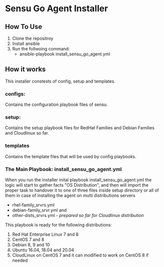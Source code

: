 # **Sensu Go Agent Installer**

## **How To Use**
1. Clone the repositroy
2. Install ansible
3. Run the follwoing command:
	* ansible-playbook install_sensu_go_agent.yml

## **How it works**
This installer constests of config, setup and templates.
### configs:
  Contains the configuration playbook files of sensu.
### setup:
  Contains the setup playbook files for RedHat Families and Debian Families and Cloudlinux so far.
### templates
  Contains the template files that will be used by config playbooks.
### The Main Playbook: install_sensu_go_agent.yml
When you run the installer inital playbook install_sensu_go_agent.yml the logic will start to gather facts "OS Distribution", and then will import the proper task to handover it to one of three files inside setup directory or all of them in case of installing the agent on multi distributions servers
  * rhel-family_srvrs.yml
  * debian-family_srvr.yml
  and
  * other-dists_srvrs.yml - *prepared so far for Cloudlinux distribution*

This playbook is ready for the following distributions:
1. Red Hat Enterprise Linux 7 and 8
2. CentOS 7 and 8
3. Debian 8, 9 and 10
4. Ubuntu 16.04, 18.04 and 20.04
5. CloudLinux on CentOS 7 and it can modified to work on CentOS 8 if needed